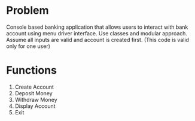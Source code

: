 # Problem

Console based banking application that allows users to interact with bank account using menu driver interface.
Use classes and modular approach.  
Assume all inputs are valid and account is created first.
(This code is valid only for one user)

# Functions

1. Create Account
2. Deposit Money
3. Withdraw Money
4. Display Account
5. Exit